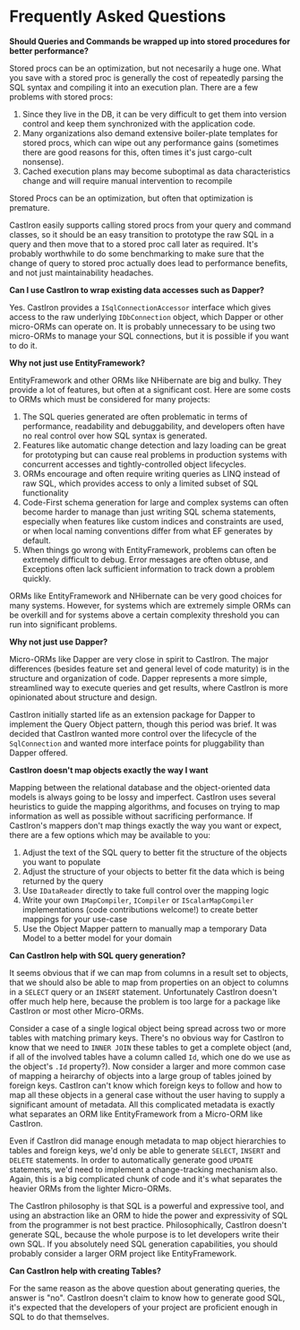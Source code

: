 # Frequently Asked Questions

**Should Queries and Commands be wrapped up into stored procedures for better performance?**

Stored procs can be an optimization, but not necesarily a huge one. What you save with a stored proc is generally the cost of repeatedly parsing the SQL syntax and compiling it into an execution plan. There are a few problems with stored procs:

1. Since they live in the DB, it can be very difficult to get them into version control and keep them synchronized with the application code.
1. Many organizations also demand extensive boiler-plate templates for stored procs, which can wipe out any performance gains (sometimes there are good reasons for this, often times it's just cargo-cult nonsense).
1. Cached execution plans may become suboptimal as data characteristics change and will require manual intervention to recompile

Stored Procs can be an optimization, but often that optimization is premature.

CastIron easily supports calling stored procs from your query and command classes, so it should be an easy transition to prototype the raw SQL in a query and then move that to a stored proc call later as required. It's probably worthwhile to do some benchmarking to make sure that the change of query to stored proc actually does lead to performance benefits, and not just maintainability headaches.

**Can I use CastIron to wrap existing data accesses such as Dapper?**

Yes. CastIron provides a `ISqlConnectionAccessor` interface which gives access to the raw underlying `IDbConnection` object, which Dapper or other micro-ORMs can operate on. It is probably unnecessary to be using two micro-ORMs to manage your SQL connections, but it is possible if you want to do it.

**Why not just use EntityFramework?**

EntityFramework and other ORMs like NHibernate are big and bulky. They provide a lot of features, but often at a significant cost. Here are some costs to ORMs which must be considered for many projects:

1. The SQL queries generated are often problematic in terms of performance, readability and debuggability, and developers often have no real control over how SQL syntax is generated.
1. Features like automatic change detection and lazy loading can be great for prototyping but can cause real problems in production systems with concurrent accesses and tightly-controlled object lifecycles.
1. ORMs encourage and often require writing queries as LINQ instead of raw SQL, which provides access to only a limited subset of SQL functionality
1. Code-First schema generation for large and complex systems can often become harder to manage than just writing SQL schema statements, especially when features like custom indices and constraints are used, or when local naming conventions differ from what EF generates by default.
1. When things go wrong with EntityFramework, problems can often be extremely difficult to debug. Error messages are often obtuse, and Exceptions often lack sufficient information to track down a problem quickly.

ORMs like EntityFramework and NHibernate can be very good choices for many systems. However, for systems which are extremely simple ORMs can be overkill and for systems above a certain complexity threshold you can run into significant problems.

**Why not just use Dapper?**

Micro-ORMs like Dapper are very close in spirit to CastIron. The major differences (besides feature set and general level of code maturity) is in the structure and organization of code. Dapper represents a more simple, streamlined way to execute queries and get results, where CastIron is more opinionated about structure and design.

CastIron initially started life as an extension package for Dapper to implement the Query Object pattern, though this period was brief. It was decided that CastIron wanted more control over the lifecycle of the `SqlConnection` and wanted more interface points for pluggability than Dapper offered.

**CastIron doesn't map objects exactly the way I want**

Mapping between the relational database and the object-oriented data models is always going to be lossy and imperfect. CastIron uses several heuristics to guide the mapping algorithms, and focuses on trying to map information as well as possible without sacrificing performance. If CastIron's mappers don't map things exactly the way you want or expect, there are a few options which may be available to you:

1. Adjust the text of the SQL query to better fit the structure of the objects you want to populate
1. Adjust the structure of your objects to better fit the data which is being returned by the query
1. Use `IDataReader` directly to take full control over the mapping logic
1. Write your own `IMapCompiler`, `ICompiler` or `IScalarMapCompiler` implementations (code contributions welcome!) to create better mappings for your use-case
1. Use the Object Mapper pattern to manually map a temporary Data Model to a better model for your domain

**Can CastIron help with SQL query generation?**

It seems obvious that if we can map from columns in a result set to objects, that we should also be able to map from properties on an object to columns in a `SELECT` query or an `INSERT` statement. Unfortunately CastIron doesn't offer much help here, because the problem is too large for a package like CastIron or most other Micro-ORMs.

Consider a case of a single logical object being spread across two or more tables with matching primary keys. There's no obvious way for CastIron to know that we need to `INNER JOIN` these tables to get a complete object (and, if all of the involved tables have a column called `Id`, which one do we use as the object's `.Id` property?). Now consider a larger and more common case of mapping a heirarchy of objects into a large group of tables joined by foreign keys. CastIron can't know which foreign keys to follow and how to map all these objects in a general case without the user having to supply a significant amount of metadata. All this complicated metadata is exactly what separates an ORM like EntityFramework from a Micro-ORM like CastIron. 

Even if CastIron did manage enough metadata to map object hierarchies to tables and foreign keys, we'd only be able to generate `SELECT`, `INSERT` and `DELETE` statements. In order to automatically generate good `UPDATE` statements, we'd need to implement a change-tracking mechanism also. Again, this is a big complicated chunk of code and it's what separates the heavier ORMs from the lighter Micro-ORMs. 

The CastIron philosophy is that SQL is a powerful and expressive tool, and using an abstraction like an ORM to hide the power and expressivity of SQL from the programmer is not best practice. Philosophically, CastIron doesn't generate SQL, because the whole purpose is to let developers write their own SQL. If you absolutely need SQL generation capabilities, you should probably consider a larger ORM project like EntityFramework.

**Can CastIron help with creating Tables?**

For the same reason as the above question about generating queries, the answer is "no". CastIron doesn't claim to know how to generate good SQL, it's expected that the developers of your project are proficient enough in SQL to do that themselves. 